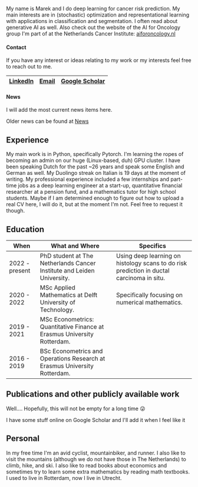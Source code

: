 My name is Marek and I do deep learning for cancer risk prediction. My main interests are in (stochastic) optimization and representational learning with applications in classification and segmentation. I often read about generative AI as well. Also check out the website of the AI for Oncology group I'm part of at the Netherlands Cancer Institute: [aiforoncology.nl](aiforoncology.nl)

#### Contact

If you have any interest or ideas relating to my work or my interests feel free to reach out to me.

| [LinkedIn](https://nl.linkedin.com/in/marek-oerlemans-8756141ab) | [Email](mailto:m.oerlemans@nki.nl) | [Google Scholar](https://scholar.google.com/citations?user=VqffjqUAAAAJ) |
| :---: | :---: | :---: |

#### News

I will add the most current news items here.

Older news can be found at [News](news.md)

## Experience

My main work is in Python, specifically Pytorch. I'm learning the ropes of becoming an admin on our huge (Linux-based, duh) GPU cluster. I have been speaking Dutch for the past ~26 years and speak some English and German as well. My Duolingo streak on Italian is 19 days at the moment of writing. My professional experience included a few internships and part-time jobs as a deep learning engineer at a start-up, quantitative financial researcher at a pension fund, and a mathematics tutor for high school students. Maybe if I am determined enough to figure out how to upload a real CV here, I will do it, but at the moment I'm not. Feel free to request it though.

## Education

| When | What and Where | Specifics |
| --- | --- | --- |
|2022 - present| PhD student at The Netherlands Cancer Institute and Leiden University. |Using deep learning on histology scans to do risk prediction in ductal carcinoma in situ.  |
|2020 - 2022| MSc Applied Mathematics at Delft University of Technology. |Specifically focusing on numerical mathematics.  |
|2019 - 2021| MSc Econometrics: Quantitative Finance at Erasmus University Rotterdam. |  |
|2016 - 2019| BSc Econometrics and Operations Research at Erasmus University Rotterdam. | |

## Publications and other publicly available work

Well.... Hopefully, this will not be empty for a long time 😜

I have some stuff online on Google Scholar and I'll add it when I feel like it

## Personal

In my free time I'm an avid cyclist, mountainbiker, and runner. I also like to visit the mountains (although we do not have those in The Netherlands) to climb, hike, and ski. I also like to read books about economics and sometimes try to learn some extra mathematics by reading math textbooks. I used to live in Rotterdam, now I live in Utrecht.
